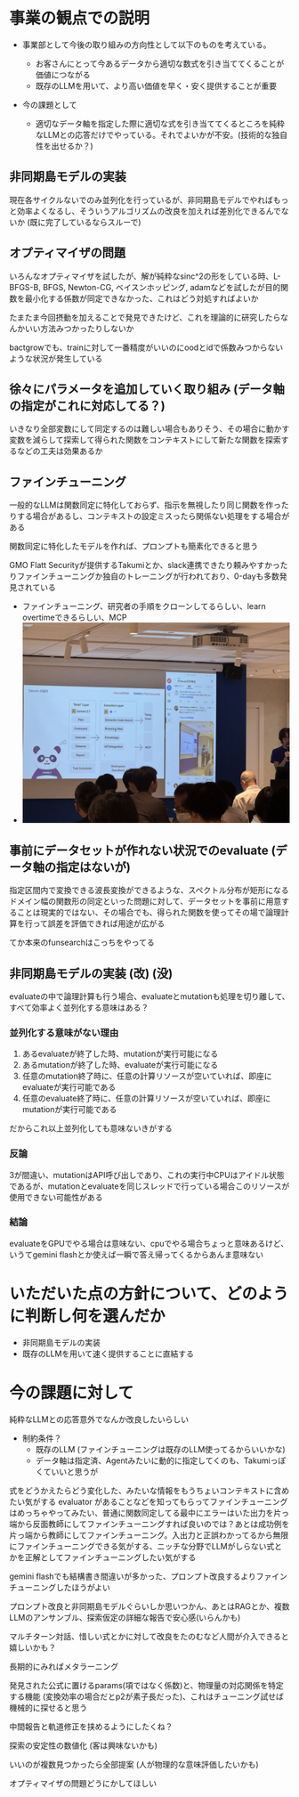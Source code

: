 # 事業の観点での説明

* 事業部として今後の取り組みの方向性として以下のものを考えている。
    * お客さんにとって今あるデータから適切な数式を引き当ててくることが価値につながる
    * 既存のLLMを用いて、より高い価値を早く・安く提供することが重要

* 今の課題として
    * 適切なデータ軸を指定した際に適切な式を引き当ててくるところを純粋なLLMとの応答だけでやっている。それでよいかが不安。(技術的な独自性を出せるか？)

## 非同期島モデルの実装

現在各サイクルないでのみ並列化を行っているが、非同期島モデルでやればもっと効率よくなるし、そういうアルゴリズムの改良を加えれば差別化できるんでないか (既に完了しているならスルーで)

## オプティマイザの問題

いろんなオプティマイザを試したが、解が純粋なsinc^2の形をしている時、L-BFGS-B, BFGS, Newton-CG, ベイスンホッピング, adamなどを試したが目的関数を最小化する係数が同定できなかった、これはどう対処すればよいか

たまたま今回摂動を加えることで発見できたけど、これを理論的に研究したらなんかいい方法みつかったりしないか

bactgrowでも、trainに対して一番精度がいいのにoodとidで係数みつからないような状況が発生している

## 徐々にパラメータを追加していく取り組み (データ軸の指定がこれに対応してる？)

いきなり全部変数にして同定するのは難しい場合もありそう、その場合に動かす変数を減らして探索して得られた関数をコンテキストにして新たな関数を探索するなどの工夫は効果あるか

## ファインチューニング

一般的なLLMは関数同定に特化しておらず、指示を無視したり同じ関数を作ったりする場合があるし、コンテキストの設定ミスったら関係ない処理をする場合がある

関数同定に特化したモデルを作れば、プロンプトも簡素化できると思う

GMO Flatt Securityが提供するTakumiとか、slack連携できたり頼みやすかったりファインチューニングか独自のトレーニングが行われており、0-dayも多数発見されている

* ファインチューニング、研究者の手順をクローンしてるらしい、learn overtimeできるらしい、MCP
* ![Takumi画像](./Takumi.png)

## 事前にデータセットが作れない状況でのevaluate (データ軸の指定はないが)

指定区間内で変換できる波長変換ができるような、スペクトル分布が矩形になるドメイン幅の関数形の同定といった問題に対して、データセットを事前に用意することは現実的ではない、その場合でも、得られた関数を使ってその場で論理計算を行って誤差を評価できれば用途が広がる

てか本来のfunsearchはこっちをやってる

## 非同期島モデルの実装 (改) (没)

evaluateの中で論理計算も行う場合、evaluateとmutationも処理を切り離して、すべて効率よく並列化する意味はある？

### 並列化する意味がない理由
1. あるevaluateが終了した時、mutationが実行可能になる
2. あるmutationが終了した時、evaluateが実行可能になる
3. 任意のmutation終了時に、任意の計算リソースが空いていれば、即座にevaluateが実行可能である
4. 任意のevaluate終了時に、任意の計算リソースが空いていれば、即座にmutationが実行可能である

だからこれ以上並列化しても意味ないきがする

### 反論
3が間違い、mutationはAPI呼び出しであり、これの実行中CPUはアイドル状態であるが、mutationとevaluateを同じスレッドで行っている場合このリソースが使用できない可能性がある

### 結論
evaluateをGPUでやる場合は意味ない、cpuでやる場合ちょっと意味あるけど、いうてgemini flashとか使えば一瞬で答え帰ってくるからあんま意味ない

# いただいた点の方針について、どのように判断し何を選んだか

* 非同期島モデルの実装
* 既存のLLMを用いて速く提供することに直結する

# 今の課題に対して
純粋なLLMとの応答意外でなんか改良したいらしい

* 制約条件？
    * 既存のLLM (ファインチューニングは既存のLLM使ってるからいいかな)
    * データ軸は指定済、Agentみたいに動的に指定してくのも、Takumiっぽくていいと思うが
    
式をどうかえたらどう変化した、みたいな情報をもうちょいコンテキストに含めたい気がする evaluator があることなどを知ってもらってファインチューニングはめっちゃやってみたい、普通に関数同定してる最中にエラーはいた出力を片っ端から反面教師にしてファインチューニングすれば良いのでは？あとは成功例を片っ端から教師にしてファインチューニング。入出力と正誤わかってるから無限にファインチューニングできる気がする、ニッチな分野でLLMがしらない式とかを正解としてファインチューニングしたい気がする

gemini flashでも結構書き間違いが多かった、プロンプト改良するよりファインチューニングしたほうがよい

プロンプト改良と非同期島モデルぐらいしか思いつかん、あとはRAGとか、複数LLMのアンサンブル、探索仮定の詳細な報告で安心感(いらんかも)

マルチターン対話、惜しい式とかに対して改良をたのむなど人間が介入できると嬉しいかも？

長期的にみればメタラーニング

発見された公式に置けるparams(項ではなく係数)と、物理量の対応関係を特定する機能 (変換効率の場合だとp2が素子長だった)、これはチューニング試せば機械的に探せると思う

中間報告と軌道修正を挟めるようにしたくね？

探索の安定性の数値化 (客は興味ないかも)

いいのが複数見つかったら全部提案 (人が物理的な意味評価したいかも)

オプティマイザの問題どうにかしてほしい
